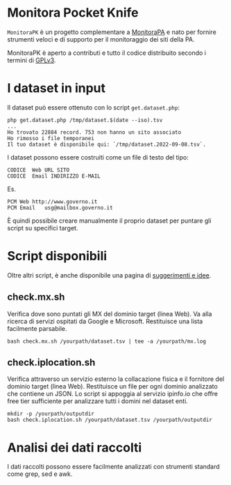# Monitora Pocket Knife

`MonitoraPK` è un progetto complementare a [MonitoraPA](https://github.com/MonitoraPA/monitorapa) e nato per fornire strumenti veloci e di supporto per il monitoraggio dei siti della PA. 

MonitoraPK è aperto a contributi e tutto il codice distribuito secondo i termini di [GPLv3](LICENSE).

# I dataset in input

Il dataset può essere ottenuto con lo script `get.dataset.php`:

```
php get.dataset.php /tmp/dataset.$(date --iso).tsv
...
Ho trovato 22884 record. 753 non hanno un sito associato
Ho rimosso i file temporanei
Il tuo dataset è disponibile qui: `/tmp/dataset.2022-09-08.tsv`.
```

I dataset possono essere costruiti come un file di testo del tipo:

```
CODICE  Web URL SITO
CODICE  Email INDIRIZZO E-MAIL
```
Es. 

```
PCM	Web	http://www.governo.it
PCM	Email	usg@mailbox.governo.it
```

È quindi possibile creare manualmente il proprio dataset per puntare gli script su specifici target.

# Script disponibili

Oltre altri script, è anche disponibile una pagina di [suggerimenti e idee](TIPS.md).

## check.mx.sh

Verifica dove sono puntati gli MX del dominio target (linea Web). Va alla ricerca di servizi ospitati da Google e Microsoft. Restituisce una lista facilmente parsabile.

```
bash check.mx.sh /yourpath/dataset.tsv | tee -a /yourpath/mx.log
```

## check.iplocation.sh

Verifica attraverso un servizio esterno la collacazione fisica e il fornitore del dominio target (linea Web). Restituisce un file per ogni dominio analizzato che contiene un JSON. Lo script si appoggia al servizio ipinfo.io che offre free tier sufficiente per analizzare tutti i domini nel dataset enti.

```
mkdir -p /yourpath/outputdir
bash check.iplocation.sh /yourpath/dataset.tsv /yourpath/outputdir
```

# Analisi dei dati raccolti

I dati raccolti possono essere facilmente analizzati con strumenti standard come grep, sed e awk. 
